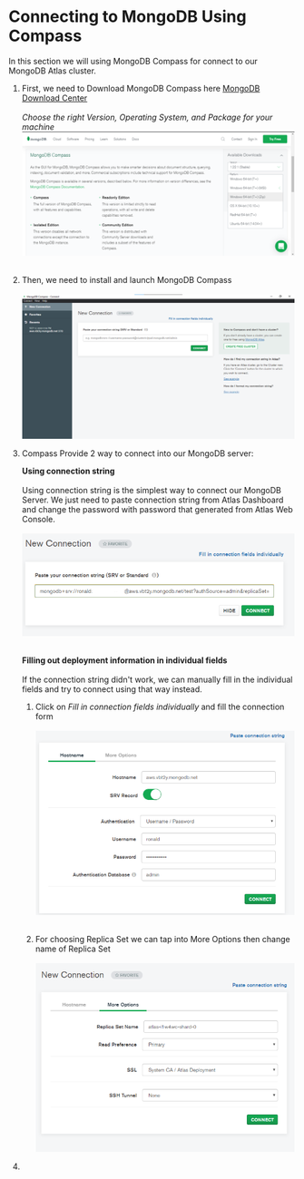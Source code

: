 # Connecting to MongoDB Using Compass

In this section we will using MongoDB Compass for connect to our MongoDB Atlas cluster.

1. First, we need to Download MongoDB Compass here [MongoDB Download Center](https://www.mongodb.com/download-center/v2/compass) <br><br> _Choose the right Version, Operating System, and Package for your machine_ ![MongoDB Compass Download Page](../Screenshots/MongoDB-Compass-Download.png)<br><br>

2. Then, we need to install and launch MongoDB Compass<br><br>
![MongoDB Compass Overview](../Screenshots/MongoDB-Compass-Overview.png)

3. Compass Provide 2 way to connect into our MongoDB server:
  
    **Using connection string**<br><br>
    Using connection string is the simplest way to connect our MongoDB Server. We just need to paste connection string from Atlas Dashboard and change the password with password that generated from Atlas Web Console.<br><br>
    ![MongoDB Connect Using Connection String](../Screenshots/MongoDB-Compass-Connect-String.png)<br><br>

    **Filling out deployment information in individual fields**<br><br>
    If the connection string didn't work, we can manually fill in the individual fields and try to connect using that way instead.
     1. Click on _Fill in connection fields individually_ and fill the connection form <br><br>![MongoDB Connect Using Fill Deployment Information](../Screenshots/MongoDB-Compass-Connect-Fill-1.png)<br><br>

     2. For choosing Replica Set we can tap into More Options then change name of Replica Set <br><br>![MongoDB Connect Using Fill Deployment Information 2](../Screenshots/MongoDB-Compass-Connect-Fill-2.png)

4.  